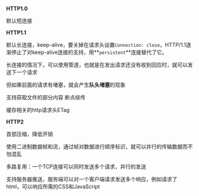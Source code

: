 **HTTP1.0**

默认短连接



**HTTP1.1**

默认长连接，keep-alive，要关掉在请求头设置`Connection: close`，HTTP/1.1逐渐停止了对keep-alive连接的支持，用**`persistent`**连接替代了它。

长连接的情况下，可以使用管道，也就是在发出请求还没有收到回应时，就可以发送下一个请求

但如果前面的请求有堵塞，就会产生**队头堵塞**的现象



支持获取文件的部分内容    断点续传

缓存相关的http请求头ETag



**HTTP2**

首部压缩，降低开销

使用二进制数据帧和流，通过帧对数据进行顺序标识，就可以并行的传输数据而不怕混乱

多路复用：一个TCP连接可以同时发送多个请求，并行的发送

支持服务器推送，服务端可以对一个客户端请求发送多个响应，例如请求了html，可以响应所需的CSS和JavaScript

